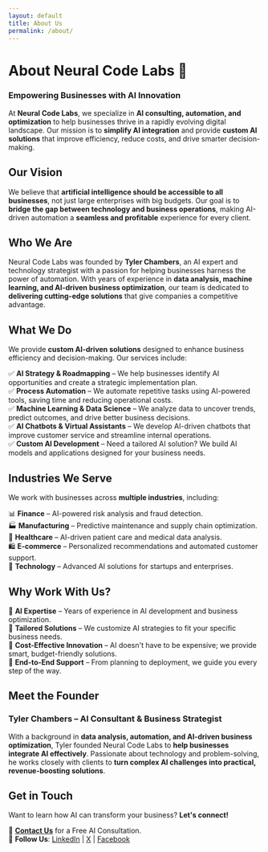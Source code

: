 ```yaml
---
layout: default
title: About Us
permalink: /about/
---
```


# About Neural Code Labs 🚀  
### **Empowering Businesses with AI Innovation**

At **Neural Code Labs**, we specialize in **AI consulting, automation, and optimization** to help businesses thrive in a rapidly evolving digital landscape. Our mission is to **simplify AI integration** and provide **custom AI solutions** that improve efficiency, reduce costs, and drive smarter decision-making.

## **Our Vision**
We believe that **artificial intelligence should be accessible to all businesses**, not just large enterprises with big budgets. Our goal is to **bridge the gap between technology and business operations**, making AI-driven automation a **seamless and profitable** experience for every client.

## **Who We Are**
Neural Code Labs was founded by **Tyler Chambers**, an AI expert and technology strategist with a passion for helping businesses harness the power of automation. With years of experience in **data analysis, machine learning, and AI-driven business optimization**, our team is dedicated to **delivering cutting-edge solutions** that give companies a competitive advantage.

## **What We Do**
We provide **custom AI-driven solutions** designed to enhance business efficiency and decision-making. Our services include:

✅ **AI Strategy & Roadmapping** – We help businesses identify AI opportunities and create a strategic implementation plan.  
✅ **Process Automation** – We automate repetitive tasks using AI-powered tools, saving time and reducing operational costs.  
✅ **Machine Learning & Data Science** – We analyze data to uncover trends, predict outcomes, and drive better business decisions.  
✅ **AI Chatbots & Virtual Assistants** – We develop AI-driven chatbots that improve customer service and streamline internal operations.  
✅ **Custom AI Development** – Need a tailored AI solution? We build AI models and applications designed for your business needs.  

## **Industries We Serve**
We work with businesses across **multiple industries**, including:

📊 **Finance** – AI-powered risk analysis and fraud detection.  
🏭 **Manufacturing** – Predictive maintenance and supply chain optimization.  
🏥 **Healthcare** – AI-driven patient care and medical data analysis.  
🛍 **E-commerce** – Personalized recommendations and automated customer support.  
📡 **Technology** – Advanced AI solutions for startups and enterprises.  

## **Why Work With Us?**
🔹 **AI Expertise** – Years of experience in AI development and business optimization.  
🔹 **Tailored Solutions** – We customize AI strategies to fit your specific business needs.  
🔹 **Cost-Effective Innovation** – AI doesn't have to be expensive; we provide smart, budget-friendly solutions.  
🔹 **End-to-End Support** – From planning to deployment, we guide you every step of the way.  

## **Meet the Founder**
### Tyler Chambers – AI Consultant & Business Strategist  
With a background in **data analysis, automation, and AI-driven business optimization**, Tyler founded Neural Code Labs to **help businesses integrate AI effectively**. Passionate about technology and problem-solving, he works closely with clients to **turn complex AI challenges into practical, revenue-boosting solutions**.

## **Get in Touch**
Want to learn how AI can transform your business? **Let's connect!**  

📩 **[Contact Us](#contact)** for a Free AI Consultation.  
🔗 **Follow Us**: [LinkedIn](https://www.linkedin.com/company/neuralcodelabs) | [X](https://twitter.com/neuralcodelabs) | [Facebook](https://www.facebook.com/neuralcodelabs/)  
